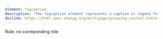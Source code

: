 ```yaml
---
element: figcaption
description: "The figcaption element represents a caption or legend for the rest of the contents of the figcaption element's parent figure element, if any."
doclink: https://html.spec.whatwg.org/multipage/grouping-content.html#the-figcaption-element
---
```


<p class="mb-2">Role: no correponding role</p>
